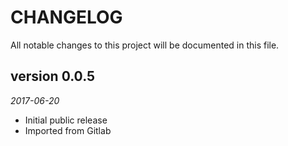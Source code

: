# CHANGELOG

All notable changes to this project will be documented in this file.

## version 0.0.5 

*2017-06-20*

* Initial public release
* Imported from Gitlab
